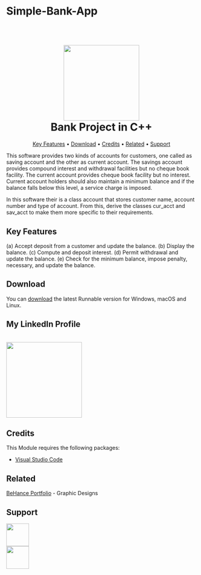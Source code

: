# Simple-Bank-App

<h1 align="center">
  <br>
  <a href="https://github.com/R42OR/Simple-Bank-App"><img src="https://sepa-cyber.com/wp-content/uploads/2021/01/Group-6083.png" width="200"></a>
  <br>
  Bank Project in C++
  <br>
</h1>

<p align="center">
  <a href="#key-features">Key Features</a> •
  <a href="#download">Download</a> •
  <a href="#credits">Credits</a> •
  <a href="#related">Related</a> •
  <a href="#support">Support</a>
</p>

This software provides two kinds of accounts for customers, one called as saving account
and the other as current account. The savings account provides compound interest and withdrawal
facilities but no cheque book facility. The current account provides cheque book facility but
no interest. Current account holders should also maintain a minimum balance and if the balance
falls below this level, a service charge is imposed.

In this software their is a class account that stores customer name, account number and type of account.
From this, derive the classes cur_acct and sav_acct to make them more specific to their
requirements. 

## Key Features


(a) Accept deposit from a customer and update the balance.
(b) Display the balance.
(c) Compute and deposit interest.
(d) Permit withdrawal and update the balance.
(e) Check for the minimum balance, impose penalty, necessary, and update the balance.



## Download

You can [download](https://github.com/R42OR/Simple-Bank-App) the latest Runnable version for Windows, macOS and Linux.

## My LinkedIn Profile

<br>
  <a href="https://www.linkedin.com/in/rajat-sinha-522936140/"><img src="https://cdn1.iconfinder.com/data/icons/logotypes/32/circle-linkedin-512.png" width="200"></a>
  <br>

## Credits

This Module requires the following packages:


- [Visual Studio Code](https://code.visualstudio.com/)

## Related

[BeHance Portfolio](https://www.behance.net/rajat_sinha) - Graphic Designs

## Support
<p>
  <a href="https://www.linkedin.com/in/rajat-sinha-522936140/"><img src="https://cdn1.iconfinder.com/data/icons/logotypes/32/circle-linkedin-512.png" width="60"></a>

<br>
<a href="https://mail.google.com/mail/u/0/#inbox?compose=GTvVlcSMTRpGSjGqcJMbNMsdDlHdslDHcFCvPTqFrDxVpwmxwSGdhFpFRshWBTkdTNJXBjqfJxLkB">
	<img src="https://upload.wikimedia.org/wikipedia/commons/thumb/7/7e/Gmail_icon_%282020%29.svg/2560px-Gmail_icon_%282020%29.svg.png" width="60">
</a>
</p>

